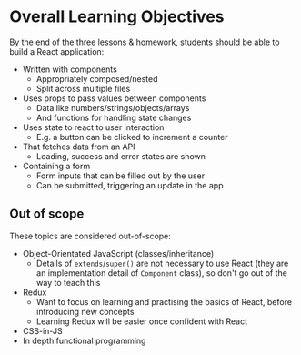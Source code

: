 # Overall Learning Objectives

By the end of the three lessons & homework, students should be able to build a React application:

- Written with components
  - Appropriately composed/nested
  - Split across multiple files
- Uses props to pass values between components
  - Data like numbers/strings/objects/arrays
  - And functions for handling state changes
- Uses state to react to user interaction
  - E.g. a button can be clicked to increment a counter
- That fetches data from an API
  - Loading, success and error states are shown
- Containing a form
  - Form inputs that can be filled out by the user
  - Can be submitted, triggering an update in the app

<!-- TODO: use this to make a rubric? -->

## Out of scope

These topics are considered out-of-scope:

- Object-Orientated JavaScript (classes/inheritance)
  - Details of `extends`/`super()` are not necessary to use React (they are an implementation detail of `Component` class), so don't go out of the way to teach this
- Redux
  - Want to focus on learning and practising the basics of React, before introducing new concepts
  - Learning Redux will be easier once confident with React
- CSS-in-JS
- In depth functional programming
